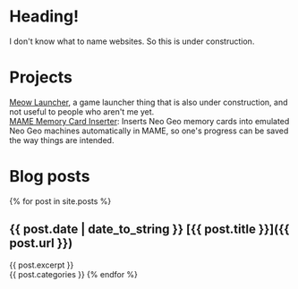 # Heading!

I don't know what to name websites. So this is under construction.

# Projects
[Meow Launcher](https://zowayix.github.io/Meow-Launcher), a game launcher thing that is also under construction, and not useful to people who aren't me yet.  
[MAME Memory Card Inserter](https://github.com/Zowayix/MAME-Memory-Card-Inserter): Inserts Neo Geo memory cards into emulated Neo Geo machines automatically in MAME, so one's progress can be saved the way things are intended.


# Blog posts

{% for post in site.posts %}
## {{ post.date | date_to_string }} [{{ post.title }}]({{ post.url }})
{{ post.excerpt }}  
{{ post.categories }}
{% endfor %}
